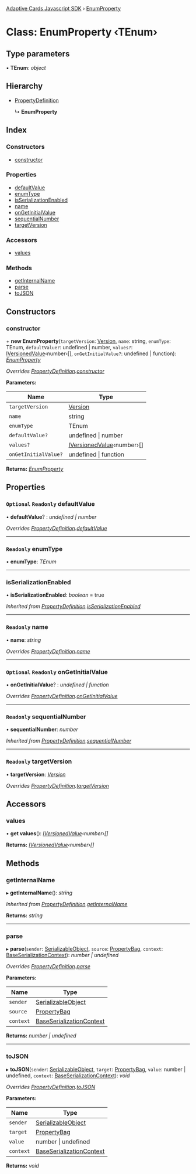 [Adaptive Cards Javascript SDK](../README.md) › [EnumProperty](enumproperty.md)

# Class: EnumProperty ‹**TEnum**›

## Type parameters

▪ **TEnum**: *object*

## Hierarchy

* [PropertyDefinition](propertydefinition.md)

  ↳ **EnumProperty**

## Index

### Constructors

* [constructor](enumproperty.md#constructor)

### Properties

* [defaultValue](enumproperty.md#optional-readonly-defaultvalue)
* [enumType](enumproperty.md#readonly-enumtype)
* [isSerializationEnabled](enumproperty.md#isserializationenabled)
* [name](enumproperty.md#readonly-name)
* [onGetInitialValue](enumproperty.md#optional-readonly-ongetinitialvalue)
* [sequentialNumber](enumproperty.md#readonly-sequentialnumber)
* [targetVersion](enumproperty.md#readonly-targetversion)

### Accessors

* [values](enumproperty.md#values)

### Methods

* [getInternalName](enumproperty.md#getinternalname)
* [parse](enumproperty.md#parse)
* [toJSON](enumproperty.md#tojson)

## Constructors

###  constructor

\+ **new EnumProperty**(`targetVersion`: [Version](version.md), `name`: string, `enumType`: TEnum, `defaultValue?`: undefined | number, `values?`: [IVersionedValue](../interfaces/iversionedvalue.md)‹number›[], `onGetInitialValue?`: undefined | function): *[EnumProperty](enumproperty.md)*

*Overrides [PropertyDefinition](propertydefinition.md).[constructor](propertydefinition.md#constructor)*

**Parameters:**

Name | Type |
------ | ------ |
`targetVersion` | [Version](version.md) |
`name` | string |
`enumType` | TEnum |
`defaultValue?` | undefined &#124; number |
`values?` | [IVersionedValue](../interfaces/iversionedvalue.md)‹number›[] |
`onGetInitialValue?` | undefined &#124; function |

**Returns:** *[EnumProperty](enumproperty.md)*

## Properties

### `Optional` `Readonly` defaultValue

• **defaultValue**? : *undefined | number*

*Overrides [PropertyDefinition](propertydefinition.md).[defaultValue](propertydefinition.md#optional-readonly-defaultvalue)*

___

### `Readonly` enumType

• **enumType**: *TEnum*

___

###  isSerializationEnabled

• **isSerializationEnabled**: *boolean* = true

*Inherited from [PropertyDefinition](propertydefinition.md).[isSerializationEnabled](propertydefinition.md#isserializationenabled)*

___

### `Readonly` name

• **name**: *string*

*Overrides [PropertyDefinition](propertydefinition.md).[name](propertydefinition.md#readonly-name)*

___

### `Optional` `Readonly` onGetInitialValue

• **onGetInitialValue**? : *undefined | function*

*Overrides [PropertyDefinition](propertydefinition.md).[onGetInitialValue](propertydefinition.md#optional-readonly-ongetinitialvalue)*

___

### `Readonly` sequentialNumber

• **sequentialNumber**: *number*

*Inherited from [PropertyDefinition](propertydefinition.md).[sequentialNumber](propertydefinition.md#readonly-sequentialnumber)*

___

### `Readonly` targetVersion

• **targetVersion**: *[Version](version.md)*

*Overrides [PropertyDefinition](propertydefinition.md).[targetVersion](propertydefinition.md#readonly-targetversion)*

## Accessors

###  values

• **get values**(): *[IVersionedValue](../interfaces/iversionedvalue.md)‹number›[]*

**Returns:** *[IVersionedValue](../interfaces/iversionedvalue.md)‹number›[]*

## Methods

###  getInternalName

▸ **getInternalName**(): *string*

*Inherited from [PropertyDefinition](propertydefinition.md).[getInternalName](propertydefinition.md#getinternalname)*

**Returns:** *string*

___

###  parse

▸ **parse**(`sender`: [SerializableObject](serializableobject.md), `source`: [PropertyBag](../README.md#propertybag), `context`: [BaseSerializationContext](baseserializationcontext.md)): *number | undefined*

*Overrides [PropertyDefinition](propertydefinition.md).[parse](propertydefinition.md#parse)*

**Parameters:**

Name | Type |
------ | ------ |
`sender` | [SerializableObject](serializableobject.md) |
`source` | [PropertyBag](../README.md#propertybag) |
`context` | [BaseSerializationContext](baseserializationcontext.md) |

**Returns:** *number | undefined*

___

###  toJSON

▸ **toJSON**(`sender`: [SerializableObject](serializableobject.md), `target`: [PropertyBag](../README.md#propertybag), `value`: number | undefined, `context`: [BaseSerializationContext](baseserializationcontext.md)): *void*

*Overrides [PropertyDefinition](propertydefinition.md).[toJSON](propertydefinition.md#tojson)*

**Parameters:**

Name | Type |
------ | ------ |
`sender` | [SerializableObject](serializableobject.md) |
`target` | [PropertyBag](../README.md#propertybag) |
`value` | number &#124; undefined |
`context` | [BaseSerializationContext](baseserializationcontext.md) |

**Returns:** *void*
